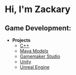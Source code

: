 <h1>Hi, I'm Zackary</h1>

<h2>Game Development:</h2>

- <b>Projects</b>
  - [C++](https://github.com/majuju01/C/blob/main/README.md)
  - [Maya Models](https://github.com/ZackaryMajewski/Maya-Models)
  - [Gamemaker Studio](https://github.com/ZackaryMajewski/Gamemaker-Studio)
  - [Unity](https://github.com/ZackaryMajewski/Unity)
  - [Unreal Engine](https://github.com/majuju01/C/blob/main/README.md)


<!--
**joshmadakor1/joshmadakor1** is a ✨ _special_ ✨ repository because its `README.md` (this file) appears on your GitHub profile.

Here are some ideas to get you started:

- 🔭 I’m currently working on ...
- 🌱 I’m currently learning ...
- 👯 I’m looking to collaborate on ...
- 🤔 I’m looking for help with ...
- 💬 Ask me about ...
- 📫 How to reach me: ...
- 😄 Pronouns: ...
- ⚡ Fun fact: ...
-->
